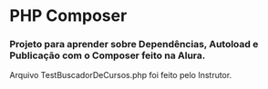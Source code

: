 # PHP Composer
### Projeto para aprender sobre Dependências, Autoload e Publicação com o Composer feito na Alura.<br>
Arquivo TestBuscadorDeCursos.php foi feito pelo Instrutor.
